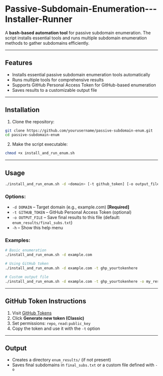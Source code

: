 # Passive-Subdomain-Enumeration---Installer-Runner
A **bash-based automation tool** for passive subdomain enumeration. The script installs essential tools and runs multiple subdomain enumeration methods to gather subdomains efficiently.

---

## Features

- Installs essential passive subdomain enumeration tools automatically  
- Runs multiple tools for comprehensive results  
- Supports GitHub Personal Access Token for GitHub-based enumeration  
- Saves results to a customizable output file  

---

## Installation

1. Clone the repository:  
```bash
git clone https://github.com/yourusername/passive-subdomain-enum.git
cd passive-subdomain-enum
````

2. Make the script executable:

```bash
chmod +x install_and_run_enum.sh
```

---

## Usage

```bash
./install_and_run_enum.sh -d <domain> [-t github_token] [-o output_file]
```

### Options:

* `-d DOMAIN` – Target domain (e.g., example.com) **\[Required]**
* `-t GITHUB_TOKEN` – GitHub Personal Access Token (optional)
* `-o OUTPUT_FILE` – Save final results to this file (default: `enum_results/final_subs.txt`)
* `-h` – Show this help menu

### Examples:

```bash
# Basic enumeration
./install_and_run_enum.sh -d example.com

# Using GitHub token
./install_and_run_enum.sh -d example.com -t ghp_yourtokenhere

# Custom output file
./install_and_run_enum.sh -d example.com -t ghp_yourtokenhere -o my_results.txt
```

---

## GitHub Token Instructions

1. Visit [GitHub Tokens](https://github.com/settings/tokens)
2. Click **Generate new token (Classic)**
3. Set permissions: `repo`, `read:public_key`
4. Copy the token and use it with the `-t` option

---

## Output

* Creates a directory `enum_results/` (if not present)
* Saves final subdomains in `final_subs.txt` or a custom file defined with `-o`

